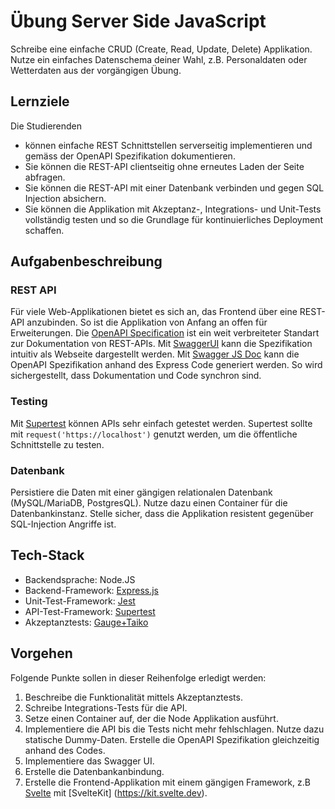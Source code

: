 # Übung Server Side JavaScript

Schreibe eine einfache CRUD (Create, Read, Update, Delete) Applikation.
Nutze ein einfaches Datenschema deiner Wahl, z.B. Personaldaten oder Wetterdaten aus der vorgängigen Übung.

## Lernziele

Die Studierenden
- können einfache REST Schnittstellen serverseitig implementieren und gemäss der OpenAPI Spezifikation dokumentieren.
- Sie können die REST-API clientseitig ohne erneutes Laden der Seite abfragen.
- Sie können die REST-API mit einer Datenbank verbinden und gegen SQL Injection absichern.
- Sie können die Applikation mit Akzeptanz-, Integrations- und Unit-Tests vollständig testen und so die Grundlage für
kontinuierliches Deployment schaffen.

## Aufgabenbeschreibung

### REST API

Für viele Web-Applikationen bietet es sich an, das Frontend über eine REST-API anzubinden.
So ist die Applikation von Anfang an offen für Erweiterungen.
Die [OpenAPI Specification](https://de.wikipedia.org/wiki/OpenAPI) ist ein weit verbreiteter Standart zur Dokumentation
von REST-APIs.
Mit [SwaggerUI](https://swagger.io/tools/swagger-ui/) kann die Spezifikation intuitiv als Webseite dargestellt werden.
Mit [Swagger JS Doc](https://github.com/Surnet/swagger-jsdoc) kann die OpenAPI Spezifikation anhand des Express Code
generiert werden.
So wird sichergestellt, dass Dokumentation und Code synchron sind.

### Testing

Mit [Supertest](https://github.com/ladjs/supertest) können APIs sehr einfach getestet werden.
Supertest sollte mit `request('https://localhost')` genutzt werden, um die öffentliche Schnittstelle zu testen.

### Datenbank

Persistiere die Daten mit einer gängigen relationalen Datenbank (MySQL/MariaDB, PostgresQL).
Nutze dazu einen Container für die Datenbankinstanz.
Stelle sicher, dass die Applikation resistent gegenüber SQL-Injection Angriffe ist.

## Tech-Stack

- Backendsprache: Node.JS
- Backend-Framework: [Express.js](http://expressjs.com/)
- Unit-Test-Framework: [Jest](https://jestjs.io/)
- API-Test-Framework: [Supertest](https://www.npmjs.com/package/supertest)
- Akzeptanztests: [Gauge+Taiko](https://gauge.org/)

## Vorgehen

Folgende Punkte sollen in dieser Reihenfolge erledigt werden:

1. Beschreibe die Funktionalität mittels Akzeptanztests.
2. Schreibe Integrations-Tests für die API.
3. Setze einen Container auf, der die Node Applikation ausführt.
4. Implementiere die API bis die Tests nicht mehr fehlschlagen. Nutze dazu statische Dummy-Daten. Erstelle die
   OpenAPI Spezifikation gleichzeitig anhand des Codes.
5. Implementiere das Swagger UI.
6. Erstelle die Datenbankanbindung.
7. Erstelle die Frontend-Applikation mit einem gängigen Framework, z.B [Svelte](https://svelte.dev/) mit [SvelteKit]
   (https://kit.svelte.dev).